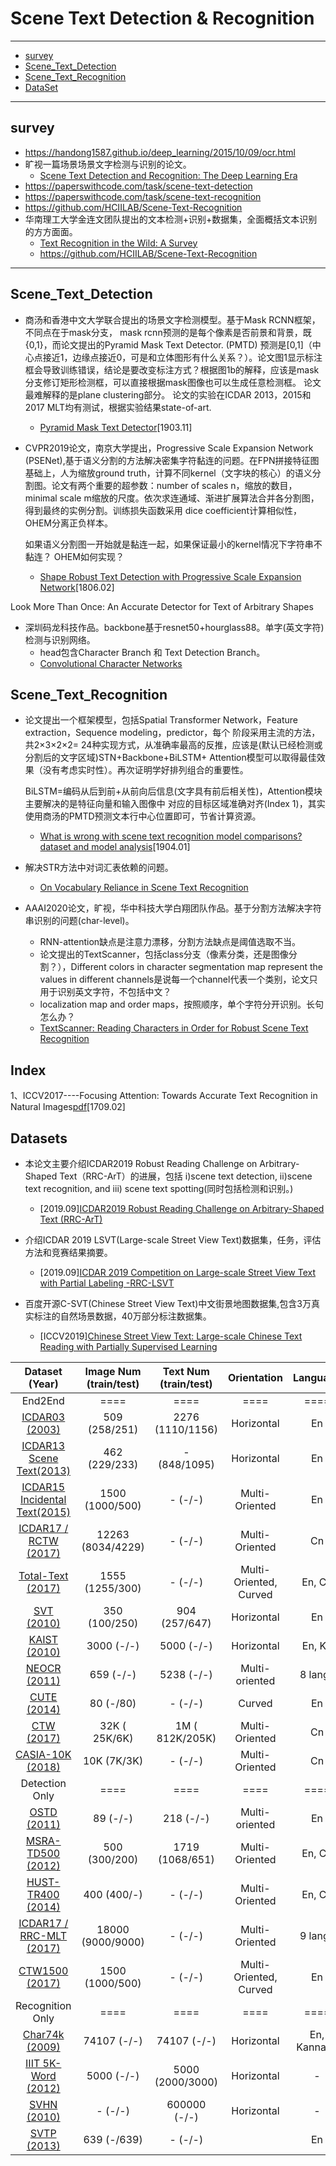 # Scene Text Detection & Recognition

---

- [survey](#survey)
- [Scene_Text_Detection](#Scene_Text_Detection)
- [Scene_Text_Recognition](#Scene_Text_Recognition)
- [DataSet](#DataSet)

---

## survey

- <https://handong1587.github.io/deep_learning/2015/10/09/ocr.html>
- 旷视一篇场景场景文字检测与识别的论文。
  - [Scene Text Detection and Recognition: The Deep Learning Era](https://arxiv.org/pdf/1811.04256.pdf)
- <https://paperswithcode.com/task/scene-text-detection>
- <https://paperswithcode.com/task/scene-text-recognition>
- <https://github.com/HCIILAB/Scene-Text-Recognition>
- 华南理工大学金连文团队提出的文本检测+识别+数据集，全面概括文本识别的方方面面。
  - [Text Recognition in the Wild: A Survey](https://arxiv.org/pdf/2005.03492.pdf)
  - <https://github.com/HCIILAB/Scene-Text-Recognition>

---

## Scene_Text_Detection

- 商汤和香港中文大学联合提出的场景文字检测模型。基于Mask RCNN框架，不同点在于mask分支，
mask rcnn预测的是每个像素是否前景和背景，既{0,1}，而论文提出的Pyramid Mask Text Detector.
(PMTD) 预测是[0,1]（中心点接近1，边缘点接近0，可是和立体图形有什么关系？）。论文图1显示标注
框会导致训练错误，结论是要改变标注方式？根据图1b的解释，应该是mask分支修订矩形检测框，可以直接根据mask图像也可以生成任意检测框。
论文最难解释的是plane clustering部分。
论文的实验在ICDAR 2013，2015和2017 MLT均有测试，根据实验结果state-of-art.

  - [Pyramid Mask Text Detector](https://arxiv.org/pdf/1903.11800.pdf)[1903.11]

- CVPR2019论文，南京大学提出，Progressive Scale Expansion Network (PSENet),基于语义分割的方法解决密集字符黏连的问题。在FPN拼接特征图基础上，人为缩放ground truth，计算不同kernel（文字块的核心）的语义分割图。论文有两个重要的超参数：number of scales n，缩放的数目，minimal scale m缩放的尺度。依次求连通域、渐进扩展算法合并各分割图，得到最终的实例分割。训练损失函数采用 dice coefficient计算相似性，OHEM分离正负样本。

  如果语义分割图一开始就是黏连一起，如果保证最小的kernel情况下字符串不黏连？ OHEM如何实现？

  - [Shape Robust Text Detection with Progressive Scale Expansion Network](https://arxiv.org/pdf/1806.02559.pdf)[1806.02]

Look More Than Once: An Accurate Detector for Text of Arbitrary Shapes

- 深圳码龙科技作品。backbone基于resnet50+hourglass88。单字(英文字符)检测与识别网络。
  - head包含Character Branch 和 Text Detection Branch。
  - [Convolutional Character Networks](https://arxiv.org/pdf/1910.07954v1.pdf)

## Scene_Text_Recognition

- 论文提出一个框架模型，包括Spatial Transformer Network，Feature extraction，Sequence modeling，predictor，每个
阶段采用主流的方法，共2×3×2×2= 24种实现方式，从准确率最高的反推，应该是(默认已经检测或分割后的文字区域)STN+Backbone+BiLSTM+
Attention模型可以取得最佳效果（没有考虑实时性）。再次证明学好排列组合的重要性。

  BiLSTM=编码从后到前+从前向后信息(文字具有前后相关性)，Attention模块主要解决的是特征向量和输入图像中
  对应的目标区域准确对齐(Index 1)，其实使用商汤的PMTD预测文本行中心位置即可，节省计算资源。

  - [What is wrong with scene text recognition model comparisons? dataset and model analysis](https://128.84.21.199/pdf/1904.01906.pdf)[1904.01]

- 解决STR方法中对词汇表依赖的问题。
  - [On Vocabulary Reliance in Scene Text Recognition](https://arxiv.org/pdf/2005.03959.pdf)

- AAAI2020论文，旷视，华中科技大学白翔团队作品。基于分割方法解决字符串识别的问题(char-level)。
  - RNN-attention缺点是注意力漂移，分割方法缺点是阈值选取不当。
  - 论文提出的TextScanner，包括class分支（像素分类，还是图像分割？），Different colors in character segmentation map
represent the values in different channels是说每一个channel代表一个类别，论文只用于识别英文字符，不包括中文？
  - localization map and order maps，按照顺序，单个字符分开识别。长句怎么办？
  - [TextScanner: Reading Characters in Order for Robust Scene Text Recognition](https://arxiv.org/pdf/1912.12422.pdf)

## Index

1、ICCV2017----Focusing Attention: Towards Accurate Text Recognition in Natural Images[pdf](https://arxiv.org/pdf/1709.02054.pdf)[1709.02]

## Datasets

- 本论文主要介绍ICDAR2019 Robust Reading Challenge on Arbitrary-Shaped Text（RRC-ArT）的进展，包括 i)scene text detection, ii)scene text recognition, and iii) scene text spotting(同时包括检测和识别。)
  - [2019.09][ICDAR2019 Robust Reading Challenge on Arbitrary-Shaped Text (RRC-ArT)](https://arxiv.org/pdf/1909.07145.pdf)

- 介绍ICDAR 2019 LSVT(Large-scale Street View Text)数据集，任务，评估方法和竞赛结果摘要。
  - [2019.09][ICDAR 2019 Competition on Large-scale Street View Text with Partial Labeling -RRC-LSVT](https://arxiv.org/pdf/1909.07741.pdf)

- 百度开源C-SVT(Chinese Street View Text)中文街景地图数据集,包含3万真实标注的自然场景数据，40万部分标注数据集。
  - [ICCV2019][Chinese Street View Text: Large-scale Chinese Text Reading with Partially Supervised Learning](http://openaccess.thecvf.com/content_ICCV_2019/papers/Sun_Chinese_Street_View_Text_Large-Scale_Chinese_Text_Reading_With_Partially_ICCV_2019_paper.pdf)

| Dataset (Year) | Image Num (train/test) | Text Num (train/test) | Orientation| Language| Characteristics | Detec/Recog Task |
|:------:|:------:|:------:|:------:|:------:|:------:|:------:|
|End2End|====|====|====|====|====|====|
| [ICDAR03 (2003)](http://www.iapr-tc11.org/mediawiki/index.php?title=ICDAR_2003_Robust_Reading_Competitions) | 509 (258/251) | 2276 (1110/1156) | Horizontal | En | - | ✓/✓ |
| [ICDAR13 Scene Text(2013)](http://dagdata.cvc.uab.es/icdar2013competition/) | 462 (229/233) | - (848/1095) | Horizontal | En | - | ✓/✓ |
| [ICDAR15 Incidental Text(2015)](http://rrc.cvc.uab.es/?ch=4&com=introduction) | 1500 (1000/500) | - (-/-) | Multi-Oriented | En |  Blur, Small, Defocused | ✓/✓ |
| [ICDAR17 / RCTW (2017)](http://rctw.vlrlab.net/dataset/) | 12263 (8034/4229) | - (-/-) | Multi-Oriented | Cn | - | ✓/✓ |
| [Total-Text (2017)](https://github.com/cs-chan/Total-Text-Dataset) | 1555 (1255/300) | - (-/-) | Multi-Oriented,  Curved | En, Cn | Irregular polygon label | ✓/✓ |
| [SVT (2010)](http://www.iapr-tc11.org/mediawiki/index.php?title=The_Street_View_Text_Dataset) | 350 (100/250) | 904 (257/647) | Horizontal| En| - | ✓/✓ |
| [KAIST (2010)](http://www.iapr-tc11.org/mediawiki/index.php?title=KAIST_Scene_Text_Database) | 3000 (-/-) | 5000 (-/-) | Horizontal| En, Ko| Distorted | ✓/✓ |
| [NEOCR (2011)](http://www.iapr-tc11.org/mediawiki/index.php?title=NEOCR:_Natural_Environment_OCR_Dataset) | 659 (-/-) | 5238 (-/-) | Multi-oriented| 8 langs| - | ✓/✓ |
| [CUTE (2014)](http://cs-chan.com/downloads_CUTE80_dataset.html) | 80 (-/80) | - (-/-) | Curved | En | - | ✓/✓ |
| [CTW (2017)](https://ctwdataset.github.io) |  32K ( 25K/6K) |  1M ( 812K/205K) | Multi-Oriented | Cn |  Fine-grained annotation | ✓/✓ |
| [CASIA-10K (2018)](https://github.com/Jyouhou/SceneTextPapers/blob/master/datasets/CASIA-10K.md) | 10K (7K/3K) | - (-/-) | Multi-Oriented | Cn |  | ✓/✓ |
|Detection Only|====|====|====|====|====|====|
| [OSTD (2011)](http://media-lab.ccny.cuny.edu/wordpress/cyi/www/project_scenetextdetection.html) | 89 (-/-) | 218 (-/-) | Multi-oriented| En| - | ✓/- |
| [MSRA-TD500 (2012)](http://www.iapr-tc11.org/mediawiki/index.php/MSRA_Text_Detection_500_Database_(MSRA-TD500)) | 500 (300/200) | 1719 (1068/651) |  Multi-Oriented | En, Cn |  Long text | ✓/- |
| [HUST-TR400 (2014)](http://mclab.eic.hust.edu.cn/UpLoadFiles/dataset/HUST-TR400.zip) | 400 (400/-) | - (-/-) |  Multi-Oriented | En, Cn |  Long text | ✓/- |
| [ICDAR17 / RRC-MLT (2017)](http://rrc.cvc.uab.es/?ch=8) | 18000 (9000/9000) | - (-/-) | Multi-Oriented |  9 langs | - | ✓/- |
| [CTW1500 (2017)](https://github.com/Yuliang-Liu/Curve-Text-Detector) | 1500 (1000/500) | - (-/-) | Multi-Oriented,  Curved | En | Bounding box with _14_ vertexes | ✓/- |
|Recognition Only|====|====|====|====|====|====|
| [Char74k (2009)](http://www.ee.surrey.ac.uk/CVSSP/demos/chars74k/) | 74107 (-/-) | 74107 (-/-) | Horizontal| En, Kannada | Character label | -/✓ |
| [IIIT 5K-Word (2012)](http://cvit.iiit.ac.in/projects/SceneTextUnderstanding/IIIT5K.html) | 5000 (-/-) | 5000 (2000/3000) | Horizontal| -| cropped | -/✓ |
| [SVHN (2010)](http://www.iapr-tc11.org/mediawiki/index.php?title=The_Street_View_House_Numbers_(SVHN)_Dataset) | - (-/-) | 600000 (-/-) | Horizontal| -| House number digits | -/✓ |
| [SVTP (2013)](https://github.com/Jyouhou/SceneTextPapers/blob/master/datasets/svt-p.zip) | 639 (-/639) | - (-/-) |  | En | Distorted | -/✓ |
